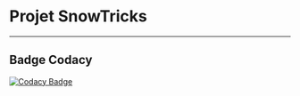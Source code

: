 # Projet SnowTricks
---
## Badge Codacy
[![Codacy Badge](https://app.codacy.com/project/badge/Grade/749d37ed748a4a2a806697de1f2d5616)](https://www.codacy.com/gh/bernikw/Projet-6/dashboard?utm_source=github.com&amp;utm_medium=referral&amp;utm_content=bernikw/Projet-6&amp;utm_campaign=Badge_Grade)